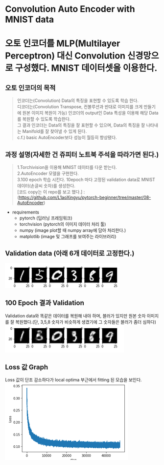 # Convolution Auto Encoder with MNIST data
오토 인코더를 MLP(Multilayer Perceptron) 대신 Convolution 신경망으로 구성했다. MNIST 데이터셋을 이용한다.
=

오토 인코더의 목적
-
>인코더는(Convolution) Data의 특징을 표현할 수 있도록 학습 한다.   
>디코더는(Convolution Transpose, 컨볼루션과 반대로 이미지를 크게 만들기에 원본 이미지 복원이 가능) 인코더의 output인 Data 특성을 이용해 해당 Data를 복원할 수 있도록 학습한다.   
>그 결과 인코더는 Data의 특징을 잘 표현할 수 있으며, Data의 특징을 잘 나타내는 Manifold를 잘 찾아낼 수 있게 된다.   
>c.f.) basic AutoEncoder보다 성능이 월등히 향상됐다.  

과정 설명(자세한 건 쥬피터 노트북 주석을 따라가면 된다.)
-
>1.Torchivision을 이용해 MNIST 데이터를 다운 받는다.   
>2.AutoEncoder 모델을 구현한다.    
>3.100 epoch 학습 시킨다. 10epoch 마다 고정된 validation data로 MNIST 데이터(손글씨 숫자)를 생성한다.   
>[코드 copy는 이 repo를 보고 했다.] : (https://github.com/L1aoXingyu/pytorch-beginner/tree/master/08-AutoEncoder)   

- requirements
  - pytorch (딥러닝 프레임워크)   
  - torchvision (pytorch의 이미지 데이터 처리 툴)
  - numpy (image plot할 때 numpy array에 담아 처리한다.)
  - matplotlib (image 및 그래프를 보여주는 라이브러리)

Validation data (아래 6개 데이터로 고정한다.)
-
![](./validationdata.png)

100 Epoch 결과 Validation
-
Validation data와 똑같은 데이터를 복원해 내야 하며, 블러가 있지만 원본 숫자 이미지를 잘 복원했다.(단, 3,5,8 숫자가 비슷하게 생겼기에 그 숫자들은 블러가 좀더 심하다)
![](./evaluate_100epoch.png)

Loss 값 Graph
-
Loss 값이 단조 감소하다가 local optima 부근에서 fitting 된 모습을 보인다.   
![](./loss.png)

